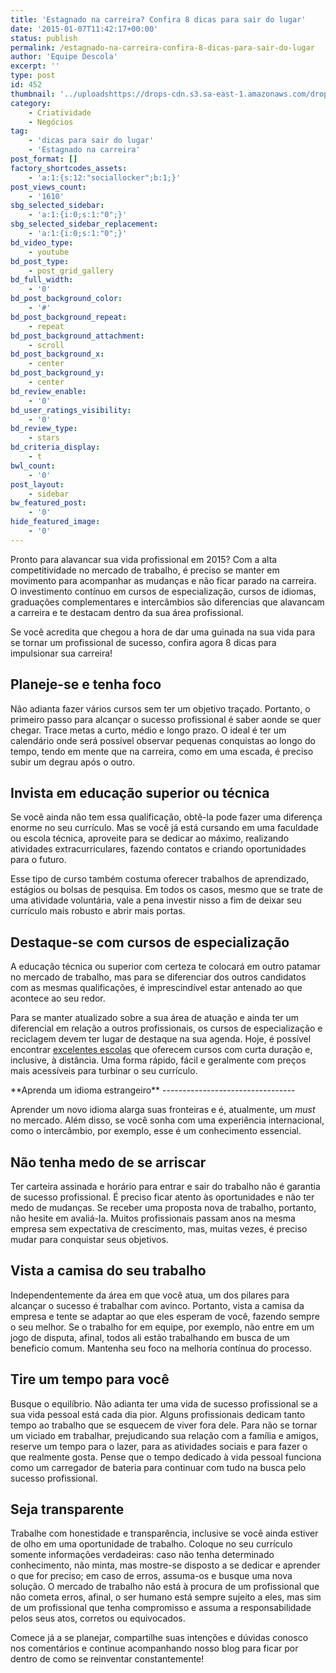 ```yaml
---
title: 'Estagnado na carreira? Confira 8 dicas para sair do lugar'
date: '2015-01-07T11:42:17+00:00'
status: publish
permalink: /estagnado-na-carreira-confira-8-dicas-para-sair-do-lugar
author: 'Equipe Descola'
excerpt: ''
type: post
id: 452
thumbnail: '../uploadshttps://drops-cdn.s3.sa-east-1.amazonaws.com/drops-new/wp-content/uploads/2015/01/07114217/Depositphotos_22303335_s-150x150.jpg'
category:
    - Criatividade
    - Negócios
tag:
    - 'dicas para sair do lugar'
    - 'Estagnado na carreira'
post_format: []
factory_shortcodes_assets:
    - 'a:1:{s:12:"sociallocker";b:1;}'
post_views_count:
    - '1610'
sbg_selected_sidebar:
    - 'a:1:{i:0;s:1:"0";}'
sbg_selected_sidebar_replacement:
    - 'a:1:{i:0;s:1:"0";}'
bd_video_type:
    - youtube
bd_post_type:
    - post_grid_gallery
bd_full_width:
    - '0'
bd_post_background_color:
    - '#'
bd_post_background_repeat:
    - repeat
bd_post_background_attachment:
    - scroll
bd_post_background_x:
    - center
bd_post_background_y:
    - center
bd_review_enable:
    - '0'
bd_user_ratings_visibility:
    - '0'
bd_review_type:
    - stars
bd_criteria_display:
    - t
bwl_count:
    - '0'
post_layout:
    - sidebar
bw_featured_post:
    - '0'
hide_featured_image:
    - '0'
---
```

Pronto para alavancar sua vida profissional em 2015? Com a alta competitividade no mercado de trabalho, é preciso se manter em movimento para acompanhar as mudanças e não ficar parado na carreira. O investimento contínuo em cursos de especialização, cursos de idiomas, graduações complementares e intercâmbios são diferencias que alavancam a carreira e te destacam dentro da sua área profissional.

Se você acredita que chegou a hora de dar uma guinada na sua vida para se tornar um profissional de sucesso, confira agora 8 dicas para impulsionar sua carreira!

**Planeje-se e tenha foco**
---------------------------

Não adianta fazer vários cursos sem ter um objetivo traçado. Portanto, o primeiro passo para alcançar o sucesso profissional é saber aonde se quer chegar. Trace metas a curto, médio e longo prazo. O ideal é ter um calendário onde será possível observar pequenas conquistas ao longo do tempo, tendo em mente que na carreira, como em uma escada, é preciso subir um degrau após o outro.

**Invista em educação superior ou técnica**
-------------------------------------------

Se você ainda não tem essa qualificação, obtê-la pode fazer uma diferença enorme no seu currículo. Mas se você já está cursando em uma faculdade ou escola técnica, aproveite para se dedicar ao máximo, realizando atividades extracurriculares, fazendo contatos e criando oportunidades para o futuro.

Esse tipo de curso também costuma oferecer trabalhos de aprendizado, estágios ou bolsas de pesquisa. Em todos os casos, mesmo que se trate de uma atividade voluntária, vale a pena investir nisso a fim de deixar seu currículo mais robusto e abrir mais portas.

**Destaque-se com cursos de especialização**
--------------------------------------------

A educação técnica ou superior com certeza te colocará em outro patamar no mercado de trabalho, mas para se diferenciar dos outros candidatos com as mesmas qualificações, é imprescindível estar antenado ao que acontece ao seu redor.

Para se manter atualizado sobre a sua área de atuação e ainda ter um diferencial em relação a outros profissionais, os cursos de especialização e reciclagem devem ter lugar de destaque na sua agenda. Hoje, é possível encontrar [excelentes escolas](http://descola.org/cursos) que oferecem cursos com curta duração e, inclusive, à distância. Uma forma rápido, fácil e geralmente com preços mais acessíveis para turbinar o seu currículo.

<div class="onp-locker-call" data-lock-id="onpLock554620" style="display: none;">**CUPOM**: Aprenda12desc14

 </div>**Aprenda um idioma estrangeiro**
---------------------------------

Aprender um novo idioma alarga suas fronteiras e é, atualmente, um *must* no mercado. Além disso, se você sonha com uma experiência internacional, como o intercâmbio, por exemplo, esse é um conhecimento essencial.

**Não tenha medo de se arriscar**
---------------------------------

Ter carteira assinada e horário para entrar e sair do trabalho não é garantia de sucesso profissional. É preciso ficar atento às oportunidades e não ter medo de mudanças. Se receber uma proposta nova de trabalho, portanto, não hesite em avaliá-la. Muitos profissionais passam anos na mesma empresa sem expectativa de crescimento, mas, muitas vezes, é preciso mudar para conquistar seus objetivos.

**Vista a camisa do seu trabalho**
----------------------------------

Independentemente da área em que você atua, um dos pilares para alcançar o sucesso é trabalhar com avinco. Portanto, vista a camisa da empresa e tente se adaptar ao que eles esperam de você, fazendo sempre o seu melhor. Se o trabalho for em equipe, por exemplo, não entre em um jogo de disputa, afinal, todos ali estão trabalhando em busca de um beneficio comum. Mantenha seu foco na melhoria contínua do processo.

**Tire um tempo para você**
---------------------------

Busque o equilíbrio. Não adianta ter uma vida de sucesso profissional se a sua vida pessoal está cada dia pior. Alguns profissionais dedicam tanto tempo ao trabalho que se esquecem de viver fora dele. Para não se tornar um viciado em trabalhar, prejudicando sua relação com a família e amigos, reserve um tempo para o lazer, para as atividades sociais e para fazer o que realmente gosta. Pense que o tempo dedicado à vida pessoal funciona como um carregador de bateria para continuar com tudo na busca pelo sucesso profissional.

**Seja transparente**
---------------------

Trabalhe com honestidade e transparência, inclusive se você ainda estiver de olho em uma oportunidade de trabalho. Coloque no seu currículo somente informações verdadeiras: caso não tenha determinado conhecimento, não minta, mas mostre-se disposto a se dedicar e aprender o que for preciso; em caso de erros, assuma-os e busque uma nova solução. O mercado de trabalho não está à procura de um profissional que não cometa erros, afinal, o ser humano está sempre sujeito a eles, mas sim de um profissional que tenha compromisso e assuma a responsabilidade pelos seus atos, corretos ou equivocados.

Comece já a se planejar, compartilhe suas intenções e dúvidas conosco nos comentários e continue acompanhando nosso blog para ficar por dentro de como se reinventar constantemente!